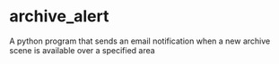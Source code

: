 # archive_alert
A python program that sends an email notification when a new archive scene is available over a specified area
